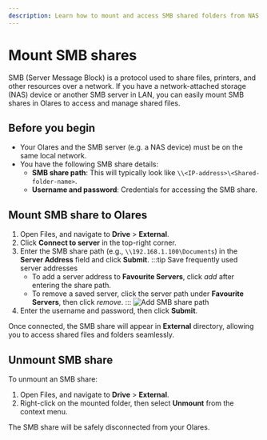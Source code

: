 ```yaml
---
description: Learn how to mount and access SMB shared folders from NAS devices or network servers in Olares. Step-by-step guide for connecting to SMB shares and managing network files.
---
```

# Mount SMB shares
SMB (Server Message Block) is a protocol used to share files, printers, and other resources over a network. If you have a network-attached storage (NAS) device or another SMB server in LAN, you can easily mount SMB shares in Olares to access and manage shared files.

## Before you begin
- Your Olares and the SMB server (e.g. a NAS device) must be on the same local network.
- You have the following SMB share details:
  - **SMB share path**: This will typically look like `\\<IP-address>\<Shared-folder-name>`.
  - **Username and password**: Credentials for accessing the SMB share.

## Mount SMB share to Olares
1. Open Files, and navigate to **Drive** > **External**.
2. Click **Connect to server** in the top-right corner.
3. Enter the SMB share path (e.g., `\\192.168.1.100\Documents`) in the **Server Address** field and click **Submit**.
   :::tip Save frequently used server addresses
   - To add a server address to **Favourite Servers**, click <i class="material-symbols-outlined">add</i> after entering the share path.
   - To remove a saved server, click the server path under **Favourite Servers**, then click <i class="material-symbols-outlined">remove</i>.
   :::
   ![Add SMB share path](/images/manual/tasks/add-SMB-share-path.png#bordered)
4. Enter the username and password, then click **Submit**.

Once connected, the SMB share will appear in **External** directory, allowing you to access shared files and folders seamlessly.

## Unmount SMB share
To unmount an SMB share:
1. Open Files, and navigate to **Drive** > **External**.
2. Right-click on the mounted folder, then select **Unmount** from the context menu.

The SMB share will be safely disconnected from your Olares.